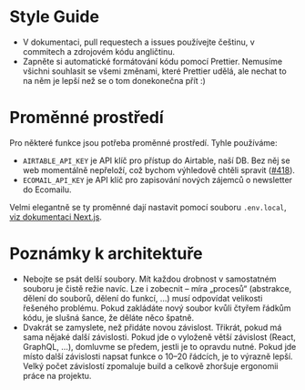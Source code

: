 # Style Guide

* V dokumentaci, pull requestech a issues používejte češtinu, v commitech a zdrojovém kódu angličtinu.
* Zapněte si automatické formátování kódu pomocí Prettier. Nemusíme všichni souhlasit se všemi změnami, které Prettier udělá, ale nechat to na něm je lepší než se o tom donekonečna přít :)

# Proměnné prostředí

Pro některé funkce jsou potřeba proměnné prostředí. Tyhle používáme:

* `AIRTABLE_API_KEY` je API klíč pro přístup do Airtable, naší DB. Bez něj se web momentálně nepřeloží, což bychom výhledově chtěli spravit ([\#418](https://github.com/cesko-digital/web/issues/418)).
* `ECOMAIL_API_KEY` je API klíč pro zapisování nových zájemců o newsletter do Ecomailu.

Velmi elegantně se ty proměnné dají nastavit pomocí souboru `.env.local`, [viz dokumentaci Next.js](https://nextjs.org/docs/basic-features/environment-variables#loading-environment-variables).

# Poznámky k architektuře

* Nebojte se psát delší soubory. Mít každou drobnost v samostatném souboru je čistě režie navíc. Lze i zobecnit – míra „procesů“ (abstrakce, dělení do souborů, dělení do funkcí, …) musí odpovídat velikosti řešeného problému. Pokud zakládáte nový soubor kvůli čtyřem řádkům kódu, je slušná šance, že děláte něco špatně.
* Dvakrát se zamyslete, než přidáte novou závislost. Třikrát, pokud má sama nějaké další závislosti. Pokud jde o vyloženě větší závislost (React, GraphQL, …), domluvme se předem, jestli je to opravdu nutné. Pokud jde místo další závislosti napsat funkce o 10–20 řádcích, je to výrazně lepší. Velký počet závislostí zpomaluje build a celkově zhoršuje ergonomii práce na projektu.